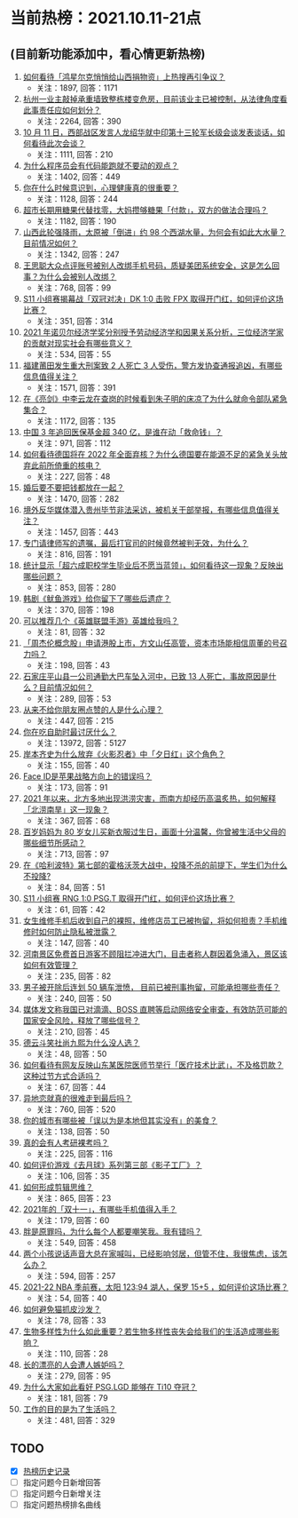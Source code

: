 # 当前热榜：2021.10.11-21点
## (目前新功能添加中，看心情更新热榜)
1. [如何看待「鸿星尔克悄悄给山西捐物资」上热搜再引争议？](https://www.zhihu.com/question/491663266)
    * 关注：1897, 回答：1171
2. [杭州一业主敲掉承重墙致整栋楼变危房，目前该业主已被控制，从法律角度看此事责任应如何划分？](https://www.zhihu.com/question/491720444)
    * 关注：2264, 回答：390
3. [10 月 11 日，西部战区发言人龙绍华就中印第十三轮军长级会谈发表谈话，如何看待此次会谈？](https://www.zhihu.com/question/491694023)
    * 关注：1111, 回答：210
4. [为什么程序员会有代码能跑就不要动的观点？](https://www.zhihu.com/question/491132556)
    * 关注：1402, 回答：449
5. [你在什么时候意识到，心理健康真的很重要？](https://www.zhihu.com/question/491272154)
    * 关注：1128, 回答：244
6. [超市长期用糖果代替找零，大妈攒够糖果「付款」，双方的做法合理吗？](https://www.zhihu.com/question/491597855)
    * 关注：1182, 回答：190
7. [山西此轮强降雨，太原被「倒进」约 98 个西湖水量，为何会有如此大水量？目前情况如何？](https://www.zhihu.com/question/491705461)
    * 关注：1342, 回答：247
8. [王思聪大众点评账号被别人改绑手机号码，质疑美团系统安全，这是怎么回事？为什么会被别人改绑？](https://www.zhihu.com/question/491613377)
    * 关注：768, 回答：99
9. [S11 小组赛揭幕战「双冠对决」DK 1:0 击败 FPX 取得开门红，如何评价这场比赛？](https://www.zhihu.com/question/491802104)
    * 关注：351, 回答：314
10. [2021 年诺贝尔经济学奖分别授予劳动经济学和因果关系分析，三位经济学家的贡献对现实社会有哪些意义？](https://www.zhihu.com/question/491790297)
    * 关注：534, 回答：55
11. [福建莆田发生重大刑案致 2 人死亡 3 人受伤，警方发协查通报追凶，有哪些信息值得关注？](https://www.zhihu.com/question/491699846)
    * 关注：1571, 回答：391
12. [在《亮剑》中李云龙在查岗的时候看到朱子明的床凉了为什么就命令部队紧急集合？](https://www.zhihu.com/question/348869509)
    * 关注：1172, 回答：135
13. [中国 3 年追回医保基金超 340 亿，是谁在动「救命钱」？](https://www.zhihu.com/question/491324262)
    * 关注：971, 回答：112
14. [如何看待德国将在 2022 年全面弃核？为什么德国要在能源不足的紧急关头放弃此前所倚重的核电？](https://www.zhihu.com/question/491703243)
    * 关注：227, 回答：48
15. [婚后要不要把钱都放在一起？](https://www.zhihu.com/question/462927936)
    * 关注：1470, 回答：282
16. [境外反华媒体潜入贵州毕节非法采访，被机关干部举报，有哪些信息值得关注？](https://www.zhihu.com/question/491567719)
    * 关注：1457, 回答：443
17. [专门请律师写的遗嘱，最后打官司的时候竟然被判无效，为什么？](https://www.zhihu.com/question/487478192)
    * 关注：816, 回答：191
18. [统计显示「超六成职校学生毕业后不愿当蓝领」，如何看待这一现象？反映出哪些问题？](https://www.zhihu.com/question/491732455)
    * 关注：853, 回答：280
19. [韩剧《鱿鱼游戏》给你留下了哪些后遗症？](https://www.zhihu.com/question/488764066)
    * 关注：370, 回答：198
20. [可以推荐几个《英雄联盟手游》英雄给我吗？](https://www.zhihu.com/question/485104859)
    * 关注：81, 回答：32
21. [「周杰伦概念股」申请港股上市，方文山任高管，资本市场能相信周董的号召力吗？](https://www.zhihu.com/question/491711160)
    * 关注：198, 回答：43
22. [石家庄平山县一公司通勤大巴车坠入河中，已致 13 人死亡，事故原因是什么？目前情况如何？](https://www.zhihu.com/question/491721893)
    * 关注：289, 回答：53
23. [从来不给你朋友圈点赞的人是什么心理？](https://www.zhihu.com/question/280443856)
    * 关注：447, 回答：215
24. [你在吃自助时最讨厌什么？](https://www.zhihu.com/question/63212359)
    * 关注：13972, 回答：5127
25. [岸本齐史为什么放弃《火影忍者》中「夕日红」这个角色？](https://www.zhihu.com/question/490554543)
    * 关注：155, 回答：40
26. [Face ID是苹果战略方向上的错误吗？](https://www.zhihu.com/question/491593982)
    * 关注：173, 回答：91
27. [2021 年以来，北方多地出现洪涝灾害，而南方却经历高温炙热，如何解释「北涝南旱」这一现象？](https://www.zhihu.com/question/491357546)
    * 关注：367, 回答：68
28. [百岁妈妈为 80 岁女儿买新衣服过生日，画面十分温馨，你曾被生活中父母的哪些细节所感动？](https://www.zhihu.com/question/489280567)
    * 关注：713, 回答：97
29. [在《哈利波特》第七部的霍格沃茨大战中，投降不杀的前提下，学生们为什么不投降?](https://www.zhihu.com/question/491522902)
    * 关注：84, 回答：51
30. [S11 小组赛 RNG 1:0 PSG.T 取得开门红，如何评价这场比赛？](https://www.zhihu.com/question/491819096)
    * 关注：61, 回答：42
31. [女生维修手机后收到自己的裸照，维修店员工已被拘留，将如何担责？手机维修时如何防止隐私被泄露？](https://www.zhihu.com/question/491705438)
    * 关注：147, 回答：40
32. [河南景区免费首日游客不顾阻拦冲进大门，目击者称人群因着急涌入，景区该如何有效管理？](https://www.zhihu.com/question/491687762)
    * 关注：235, 回答：82
33. [男子被开除后连划 50 辆车泄愤， 目前已被刑事拘留，可能承担哪些责任？](https://www.zhihu.com/question/491701839)
    * 关注：240, 回答：50
34. [媒体发文称我国已对滴滴、BOSS 直聘等启动网络安全审查，有效防范可能的国家安全风险，释放了哪些信号？](https://www.zhihu.com/question/491608505)
    * 关注：210, 回答：45
35. [德云斗笑社尚九熙为什么没人选？](https://www.zhihu.com/question/491636894)
    * 关注：48, 回答：50
36. [如何看待有网友反映山东某医院医师节举行「医疗技术比武」，不及格罚款？这种过节方式合适吗？](https://www.zhihu.com/question/491720605)
    * 关注：67, 回答：44
37. [异地恋就真的很难走到最后吗？](https://www.zhihu.com/question/456767222)
    * 关注：760, 回答：520
38. [你的城市有哪些被「误以为是本地但其实没有」的美食？](https://www.zhihu.com/question/485925084)
    * 关注：138, 回答：50
39. [真的会有人考研裸考吗？](https://www.zhihu.com/question/456665205)
    * 关注：225, 回答：116
40. [如何评价游戏《去月球》系列第三部《影子工厂》？](https://www.zhihu.com/question/412292673)
    * 关注：106, 回答：35
41. [如何形成剪辑思维？](https://www.zhihu.com/question/334392596)
    * 关注：865, 回答：23
42. [2021年的「双十一」，有哪些手机值得入手？](https://www.zhihu.com/question/488981753)
    * 关注：179, 回答：60
43. [胖是原罪吗，为什么每个人都要嘲笑我。我有错吗？](https://www.zhihu.com/question/483350673)
    * 关注：549, 回答：458
44. [两个小孩说话声音大总在家喊叫，已经影响邻居，但管不住，我很焦虑，该怎么办？](https://www.zhihu.com/question/478133795)
    * 关注：594, 回答：257
45. [2021-22 NBA 季前赛，太阳 123:94 湖人，保罗 15+5 ，如何评价这场比赛？](https://www.zhihu.com/question/491733823)
    * 关注：54, 回答：40
46. [如何避免猫抓皮沙发？](https://www.zhihu.com/question/280051154)
    * 关注：78, 回答：33
47. [生物多样性为什么如此重要？若生物多样性丧失会给我们的生活造成哪些影响？](https://www.zhihu.com/question/491250087)
    * 关注：110, 回答：28
48. [长的漂亮的人会遭人嫉妒吗？](https://www.zhihu.com/question/490284080)
    * 关注：279, 回答：95
49. [为什么大家如此看好 PSG.LGD 能够在 Ti10 夺冠？](https://www.zhihu.com/question/487457137)
    * 关注：181, 回答：79
50. [工作的目的是为了生活吗？](https://www.zhihu.com/question/481727409)
    * 关注：481, 回答：329
## TODO
* [x] [热榜历史记录](hot_history/AllHot.md)
* [ ] 指定问题今日新增回答
* [ ] 指定问题今日新增关注
* [ ] 指定问题热榜排名曲线
